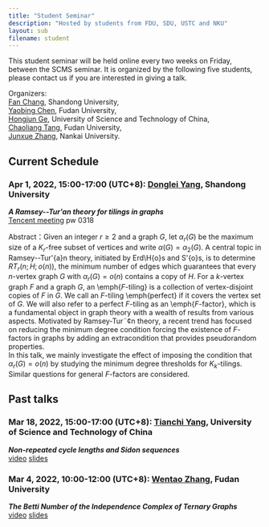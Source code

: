 ```yaml
---
title: "Student Seminar"
description: "Hosted by students from FDU, SDU, USTC and NKU"
layout: sub
filename: student
--- 
```


This student seminar will be held online every two weeks on Friday, between the SCMS seminar. It is organized by the following five students, please contact us if you are interested in giving a talk.

Organizers: <br>
[Fan Chang](mailto:fchang@mail.sdu.edu.cn), Shandong University, <br>
[Yaobing Chen](mailto:ybchen21@m.fudan.edu.cn), Fudan University, <br>
[Hongjun Ge](mailto:ghj17000225@mail.ustc.edu.cn), University of Science and Technology of China, <br>
[Chaoliang Tang](mailto:cltang17@fudan.edu.cn), Fudan University, <br>
[Junxue Zhang](mailto:jxuezhang@163.com), Nankai University. <br>

## Current Schedule
### Apr 1, 2022, 15:00-17:00 (UTC+8): [Donglei Yang](dlyang@sdu,edu,cn), Shandong University    
_**A Ramsey--Tur\'an theory for tilings in graphs**_      
[Tencent meeting](https://meeting.tencent.com/dm/DXDklrNRY5Cg) pw 0318

Abstract：Given an integer $r\ge 2$ and a graph $G$, let $\alpha_{r}(G)$ be the maximum size of a $K_{r}$-free subset of vertices and write $\alpha(G)=\alpha_2(G)$. A central topic in Ramsey--Tur\'{a}n theory, initiated by Erd\H{o}s and S\'{o}s, is to determine $RT_{r}(n;H; o(n))$, the minimum number of edges which guarantees that every $n$-vertex graph $G$ with $\alpha_{r}(G)=o(n)$ contains a copy of $H$. For a $k$-vertex graph $F$ and a graph $G$, an \emph{$F$-tiling} is a collection of vertex-disjoint copies of $F$ in $G$. We call an $F$-tiling \emph{perfect} if it covers the vertex set of $G$. We will also refer to a perfect $F$-tiling as an \emph{$F$-factor}, which is a fundamental object in graph theory with a wealth of results from various aspects. Motivated by Ramsey-Tur¨¢n theory, a recent trend has focused on reducing the minimum degree condition forcing the existence of $F$-factors in graphs by adding an extracondition that provides pseudorandom properties.<br>
In this talk, we mainly investigate the effect of imposing the condition that $\alpha_{r}(G)=o(n)$ by studying the minimum degree thresholds for $K_k$-tilings. Similar questions for general $F$-factors are considered.

## Past talks
### Mar 18, 2022, 15:00-17:00 (UTC+8): [Tianchi Yang](http://home.ustc.edu.cn/~ytc/), University of Science and Technology of China    
_**Non-repeated cycle lengths and Sidon sequences**_     
[video](https://)     [slides]()
### Mar 4, 2022, 10:00-12:00 (UTC+8): [Wentao Zhang](mailto:wtzhang20@fudan.edu.cn), Fudan University    
_**The Betti Number of the Independence Complex of Ternary Graphs**_   
[video](https://meeting.tencent.com/user-center/shared-record-info?id=c8325b8d-0ad6-443f-8e2f-2c9aad2a97a7&click_source_for_middle_login=1)     [slides](./slides/2022/The_betty_number_of_the_independence_complex_of_ternary_graphs_20220304.pdf)

